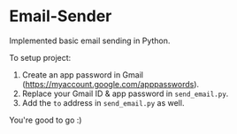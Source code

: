 # Email-Sender
 Implemented basic email sending in Python.

To setup project:
1) Create an app password in Gmail (https://myaccount.google.com/apppasswords).
2) Replace your Gmail ID & app password in `send_email.py`.
3) Add the `to` address in `send_email.py` as well.

You're good to go :)
